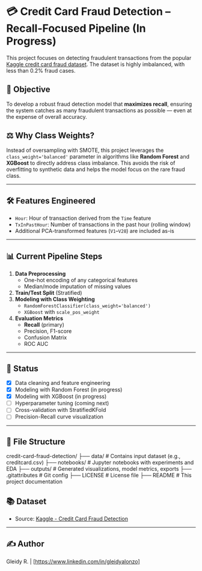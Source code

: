 # 💳 Credit Card Fraud Detection – Recall-Focused Pipeline (In Progress)

This project focuses on detecting fraudulent transactions from the popular [Kaggle credit card fraud dataset](https://www.kaggle.com/datasets/mlg-ulb/creditcardfraud). The dataset is highly imbalanced, with less than 0.2% fraud cases.

## 🎯 Objective

To develop a robust fraud detection model that **maximizes recall**, ensuring the system catches as many fraudulent transactions as possible — even at the expense of overall accuracy.

## ⚖️ Why Class Weights?

Instead of oversampling with SMOTE, this project leverages the `class_weight='balanced'` parameter in algorithms like **Random Forest** and **XGBoost** to directly address class imbalance. This avoids the risk of overfitting to synthetic data and helps the model focus on the rare fraud class.

---

## 🛠️ Features Engineered

- `Hour`: Hour of transaction derived from the `Time` feature
- `TxInPastHour`: Number of transactions in the past hour (rolling window)
- Additional PCA-transformed features (`V1`–`V28`) are included as-is

---

## 📊 Current Pipeline Steps

1. **Data Preprocessing**
   - One-hot encoding of any categorical features
   - Median/mode imputation of missing values
2. **Train/Test Split** (Stratified)
3. **Modeling with Class Weighting**
   - `RandomForestClassifier(class_weight='balanced')`
   - `XGBoost` with `scale_pos_weight`
4. **Evaluation Metrics**
   - **Recall** (primary)
   - Precision, F1-score
   - Confusion Matrix
   - ROC AUC

---

## 🚧 Status

- [x] Data cleaning and feature engineering
- [x] Modeling with Random Forest (in progress)
- [x] Modeling with XGBoost (in progress)
- [ ] Hyperparameter tuning (coming next)
- [ ] Cross-validation with StratifiedKFold
- [ ] Precision-Recall curve visualization

---

## 📁 File Structure

credit-card-fraud-detection/
├── data/ # Contains input dataset (e.g., creditcard.csv)
├── notebooks/ # Jupyter notebooks with experiments and EDA
├── outputs/ # Generated visualizations, model metrics, exports
├── .gitattributes # Git config
├── LICENSE # License file
├── README # This project documentation

## 📚 Dataset

- Source: [Kaggle - Credit Card Fraud Detection](https://www.kaggle.com/datasets/mlg-ulb/creditcardfraud)

---

## ✍️ Author

Gleidy R. | [https://www.linkedin.com/in/gleidyalonzo]


